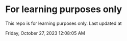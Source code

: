 # For learning purposes only
This repo is for learning purposes only.
Last updated at

Friday, October 27, 2023 12:08:05 AM

